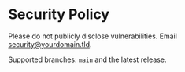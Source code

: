 # Security Policy

Please do not publicly disclose vulnerabilities. Email security@yourdomain.tld.

Supported branches: `main` and the latest release.
